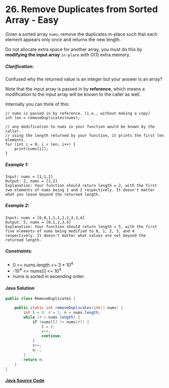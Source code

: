 # 26. Remove Duplicates from Sorted Array - Easy

Given a sorted array ```nums```, remove the duplicates in-place such that each element appears only once and returns the new length.

Do not allocate extra space for another array, you must do this by <b>modifying the input array</b> ```in-place``` with O(1) extra memory.

##### Clarification:

Confused why the returned value is an integer but your answer is an array?

Note that the input array is passed in by <b>reference</b>, which means a modification to the input array will be known to the caller as well.

Internally you can think of this:

```
// nums is passed in by reference. (i.e., without making a copy)
int len = removeDuplicates(nums);

// any modification to nums in your function would be known by the caller.
// using the length returned by your function, it prints the first len elements.
for (int i = 0; i < len; i++) {
    print(nums[i]);
}
``` 

##### Example 1:

```
Input: nums = [1,1,2]
Output: 2, nums = [1,2]
Explanation: Your function should return length = 2, with the first two elements of nums being 1 and 2 respectively. It doesn't matter what you leave beyond the returned length.
```

##### Example 2:

```
Input: nums = [0,0,1,1,1,2,2,3,3,4]
Output: 5, nums = [0,1,2,3,4]
Explanation: Your function should return length = 5, with the first five elements of nums being modified to 0, 1, 2, 3, and 4 respectively. It doesn't matter what values are set beyond the returned length.
```

##### Constraints:

- 0 <= nums.length <= 3 * 10<sup>4</sup>
- -10<sup>4</sup> <= nums[i] <= 10<sup>4</sup>
- nums is sorted in ascending order.

#### Java Solution
```java
public class RemoveDuplicates {

    public static int removeDuplicates(int[] nums) {
        int l = 0, r = 1, n = nums.length;
        while (r < nums.length) {
            if (nums[l] != nums[r]) {
                l = r;
                r++;
                continue;
            }
            r++;
            n--;
        }
        return n;
    }
}
```

#### [Java Source Code](../../../src/main/java/com/algorithm/twopointers/RemoveDuplicates.java)